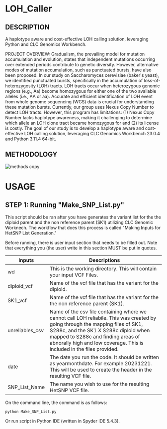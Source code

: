 # LOH_Caller
## DESCRIPTION

A haplotype aware and cost-effective LOH calling solution, leveraging Python and CLC Genomics Workbench.

PROJECT OVERVIEW: Gradualism, the prevailing model for mutation accumulation and evolution, states that independent mutations occurring over extended periods contribute to genetic diversity. However, alternative modes of mutation accumulation, such as punctuated bursts, have also been proposed. In our study on Saccharomyces cerevisiae (baker's yeast), we identified punctuated bursts, specifically in the accumulation of loss-of-heterozygosity (LOH) tracts. LOH tracts occur when heterozygous genomic regions (e.g., Aa) become homozygous for either one of the two available alleles (i.e., AA or aa). Accurate and efficient identification of LOH event from whole genome sequencing (WGS) data is crucial for understanding these mutation bursts. Currently, our group uses Nexus Copy Number to detect LOH tracts. However, this program has limitations: (1) Nexus Copy Number lacks haplotype awareness, making it challenging to determine which allele an LOH clone tract became homozygous for and (2) its license is costly. The goal of our study is to develop a haplotype aware and cost-effective LOH calling solution, leveraging CLC Genomics Workbench 23.0.4 and Python 3.11.4 64-bit. 

## METHODOLOGY
![methods copy](https://github.com/JoyLove0/LOH_Finder/assets/108104001/20b85501-5da6-4908-a9d5-f001fba95c62)

# USAGE

## STEP 1: Running "Make_SNP_List.py"

This script should be ran after you have generates the variant list for the the diploid parent and the non reference parent (SK1) utilizing CLC Genomic Worknech. The workflow that does this process is called "Making Inputs for HetSNP List Generation."

Before running, there is user input section that needs to be filled out. Note that everything you (the user) write in this section MUST be put in quotes.

| Inputs          | Descriptions  |
| --------------  | ------------- |
| wd              | This is the working directory. This will contain your input VCF Files. |
| diploid_vcf     | Name of the vcf file that has the variant for the diploid. |
| SK1_vcf         | Name of the vcf file that has the variant for the the non reference parent (SK1). | 
| unreliables_csv | Name of the csv file containing where we cannot call LOH reliabile. This was created by going through the mapping files of SK1, S288c, and the SK1 X S288c diploid when mapped to S288c and finding areas of abnorally high and low coverage. This is included in the files provided. |   
| date | The date you run the code. It should be written as yearmonthdate. For example 20231221. This will be used to create the header in the resulting VCF file. |
| SNP_List_Name   | The name you wish to use for the resulting HetSNP VCF file. |

On the command line, the command is as follows:

`python Make_SNP_List.py`

Or run script in Python IDE (written in Spyder IDE 5.4.3).

